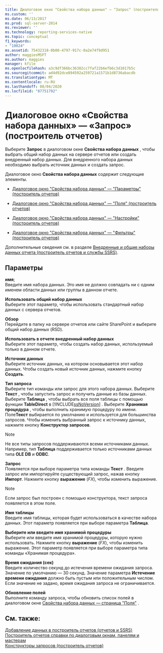 ```yaml
---
title: Диалоговое окно "Свойства набора данных" — "Запрос" (построитель отчетов) | Документация Майкрософт
ms.custom: ''
ms.date: 06/13/2017
ms.prod: sql-server-2014
ms.reviewer: ''
ms.technology: reporting-services-native
ms.topic: conceptual
f1_keywords:
- "10024"
ms.assetid: 75432318-0b00-4797-917c-0a2e74f9d951
author: maggiesMSFT
ms.author: maggies
manager: kfile
ms.openlocfilehash: a3c9df366bc36302cc7faf22b6efb6c3d1017b5c
ms.sourcegitcommit: ad4d92dce894592a259721a1571b1d8736abacdb
ms.translationtype: MT
ms.contentlocale: ru-RU
ms.lasthandoff: 08/04/2020
ms.locfileid: "87751792"
---
```

# <a name="dataset-properties-dialog-box-query-report-builder"></a>Диалоговое окно «Свойства набора данных» — «Запрос» (построитель отчетов)
  Выберите **Запрос** в диалоговом окне **Свойства набора данных** , чтобы выбрать общий набор данных на сервере отчетов или создать внедренный набор данных. Для внедренного набора данных необходимо выбрать источник данных и создать запрос.  
  
 Диалоговое окно **Свойства набора данных** содержит следующие элементы.  
  
-   [Диалоговое окно "Свойства набора данных" — "Параметры" (построитель отчетов)](../dataset-properties-dialog-box-parameters-report-builder.md)  
  
-   [Диалоговое окно "Свойства набора данных" — "Поля" (построитель отчетов)](../dataset-properties-dialog-box-fields-report-builder.md)  
  
-   [Диалоговое окно "Свойства набора данных" — "Настройки" (построитель отчетов)](dataset-properties-dialog-box-options-report-builder.md)  
  
-   [Диалоговое окно "Свойства набора данных" — "Фильтры" (построитель отчетов)](../dataset-properties-dialog-box-filters-report-builder.md)  
  
 Дополнительные сведения см. в разделе [Внедренные и общие наборы данных отчета (построитель отчетов и службы SSRS)](report-embedded-datasets-and-shared-datasets-report-builder-and-ssrs.md).  
  
## <a name="options"></a>Параметры  
 **имя**;  
 Введите имя набора данных. Это имя не должно совпадать ни с одним именем области данных или группы в данном отчете.  
  
 **Использовать общий набор данных**  
 Выберите этот параметр, чтобы использовать стандартный набор данных с сервера отчетов.  
  
 **Обзор**  
 Перейдите в папку на сервере отчетов или сайте SharePoint и выберите общий набор данных (RSD).  
  
 **Использовать в отчете внедренный набор данных**  
 Выберите этот параметр, чтобы создать набор данных, используемый только в данном отчете.  
  
 **Источник данных**  
 Выберите источник данных, на котором основывается этот набор данных. Чтобы создать новый источник данных, нажмите кнопку **Создать**.  
  
 **Тип запроса**  
 Выберите тип команды или запрос для этого набора данных. Выберите **Текст** , чтобы запустить запрос и получить данные из базы данных. Выберите **Таблица** , чтобы выбрать все поля таблицы с помощью функции **TableDirect** в [!INCLUDE[ssNoVersion](../../includes/ssnoversion-md.md)] . Выберите **Хранимая процедура** , чтобы выполнить хранимую процедуру по имени. Поле**Текст** выбирается по умолчанию и используется для большинства запросов. Чтобы изменить выбранный запрос к источнику данных, нажмите кнопку **Конструктор запросов**.  
  
> [!NOTE]  
>  Не все типы запросов поддерживаются всеми источниками данных. Например, тип **Таблица** поддерживается только источниками данных типа **OLE DB** и **ODBC**.  
  
 **Запрос**  
 Появляется при выборе параметра типа команды **Текст** . Введите запрос или импортируйте существующий запрос, нажав кнопку **Импорт**. Нажмите кнопку **выражение** (*FX*), чтобы изменить выражение.  
  
> [!NOTE]  
>  Если запрос был построен с помощью конструктора, текст запроса появляется в этом поле.  
  
 **Имя таблицы**  
 Введите имя таблицы, которая будет использоваться в качестве набора данных. Этот параметр появляется при выборе параметра **Таблица**.  
  
 **Выберите или введите имя хранимой процедуры**  
 Выберите или введите имя хранимой процедуры, которую нужно использовать. Нажмите кнопку **выражение** (*FX*), чтобы изменить выражение. Этот параметр появляется при выборе параметра типа команды «Хранимая процедура».  
  
 **Время ожидания (сек)**  
 Введите количество секунд до истечения времени ожидания запроса. Значение по умолчанию — 30 секунд. Значение параметра **Истечение времени ожидания** должно быть пустым или положительным числом. Если значение не задано, время ожидания запроса не ограничивается.  
  
 **Обновление полей**  
 Выполните команду запроса, чтобы обновить список полей в диалоговом окне [Свойства набора данных — страница "Поля"](../dataset-properties-dialog-box-fields-report-builder.md) .  
  
## <a name="see-also"></a>См. также:  
 [Добавление данных в построитель отчетов &#40;отчетов и SSRS&#41;](report-datasets-ssrs.md)   
 [Построитель отчетов справки по диалоговым окнам, панелям и мастерам](../report-builder-help-for-dialog-boxes-panes-and-wizards.md)   
 [Конструкторы запросов (построитель отчетов)](../query-designers-report-builder.md)  
  
  
